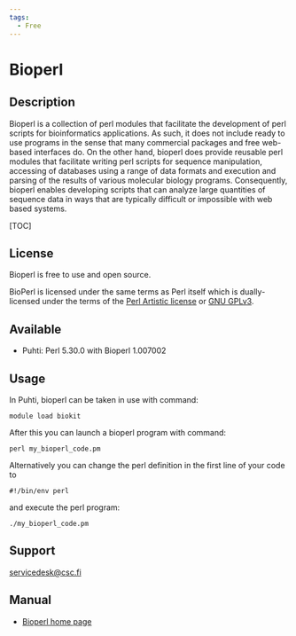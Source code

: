 ```yaml
---
tags:
  - Free
---
```


# Bioperl


## Description

Bioperl is a collection of perl modules that facilitate the development of 
perl scripts for bioinformatics applications. As such, it does not include 
ready to use programs in the sense that many commercial packages and free 
web-based interfaces do. On the other hand, bioperl does provide reusable 
perl modules that facilitate writing perl scripts for sequence manipulation, 
accessing of databases using a range of data formats and execution and parsing 
of the results of various molecular biology programs. Consequently, bioperl 
enables developing scripts that can analyze large quantities of sequence 
data in ways that are typically difficult or impossible with web based systems.



[TOC]

## License
Bioperl is free to use and open source.

BioPerl is licensed under the same terms as Perl itself which is dually-licensed under the terms of the [Perl Artistic license](https://dev.perl.org/licenses/artistic.html) or [GNU GPLv3](https://www.gnu.org/licenses/gpl-3.0.html).



## Available

-   Puhti: Perl 5.30.0 with Bioperl 1.007002 


## Usage
In Puhti, bioperl can be taken in use with command:
```text
module load biokit
```
After this you can launch a bioperl program with command:
```text
perl my_bioperl_code.pm
```
Alternatively you can change the perl definition in the first line of your code to
```text
#!/bin/env perl
```
and execute the perl program:
```text
./my_bioperl_code.pm
```


 
## Support

servicedesk@csc.fi

## Manual


*    [Bioperl home page](https://bioperl.org//)




